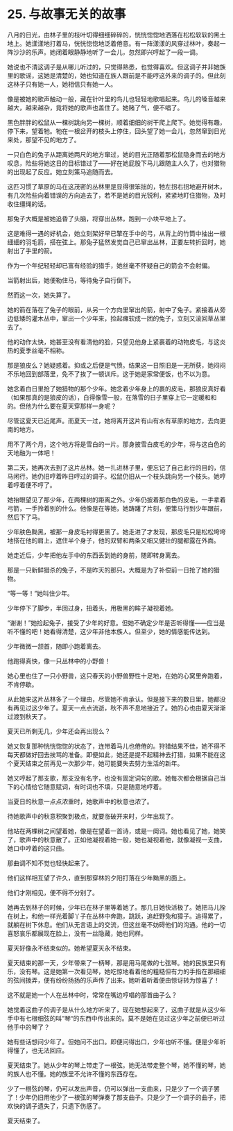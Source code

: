 # 25. 与故事无关的故事

八月的日光，由林子里的枝叶切得细细碎碎的，恍恍惚惚地洒落在松松软软的黑土地上。她漾漾地打着马，恍恍惚惚地泛着倦意。有一阵漾漾的风穿过林叶，奏起一阵沙沙的乐声。她闭着眼静静地听了一会儿，忽然即兴哼起了一段一调。

她说也不清这调子是从哪儿听过的，只觉得熟悉，也觉得喜欢。但这调子并非她族里的歌谣，这她是清楚的，她也知道在族人跟前是不能哼这外来的调子的。但此刻这林子只有她一人，她相信只有她一人。

像是被她的歌声触动一般，藏在针叶里的鸟儿也轻轻地歌唱起来。鸟儿的嗓音越来越大，越来越杂，竟将她的歌声也盖住了。她赌了气，便不唱了。

黑色胖胖的松鼠从一棵树跳向另一棵树，顺着细细的树干爬上爬下。她觉得有趣，停下来，望着牠。牠在一根岔开的枝头上停住，回头望了她一会儿，忽然窜到日光来处，那望不见的地方了。

一只白色的兔子从距离她两尺的地方窜过，她的目光正随着那松鼠隐身而去的地方叹息，险些将她这日的目标错过了——好在她屁股下马儿跟随主人久了，也对猎物的出现起了反应。她立刻策马追随而去。

这匹习惯了草原的马在这茂密的丛林里是显得很笨拙的，牠左拐右拐地避开树木，有几次险些向着错误的方向追去了，若不是她的目光锐利，紧紧地盯住猎物，及时收住缰绳的话。

那兔子大概是被她追昏了头脑，将穿出丛林，跑到一小块平地上了。

这是难得一遇的好机会，她立刻架好早已擎在手中的弓，从背上的竹筒中抽出一根细细的羽毛箭，搭在弦上。那兔子猛然发觉自己已窜出丛林，正要左转折回时，她射出了手里的箭。

作为一个年纪轻轻却已富有经验的猎手，她丝毫不怀疑自己的箭会不会射偏。

当箭射出后，她便勒住马，等待兔子自行倒下。

然而这一次，她失算了。

她的箭在落在了兔子的眼前，从另一个方向里窜出的箭，射中了兔子。紧接着从旁边低矮的灌木丛中，窜出一个少年来，捡起瘫软成一团的兔子，立刻又滚回草丛里去了。

他的动作太快，她甚至没有看清他的脸，只望见他身上紧裹着的动物皮毛，与这炎热的夏季丝毫不相称。

那是狼皮么？她疑惑着。抑或之后便是气愤。结果这一日照旧是一无所获，她闷闷不乐地回到部落里，免不了挨了一顿训斥。这于她是家常便饭，也不以为意。

她念着白日里抢了她猎物的那个少年。她念着少年身上的裹的皮毛，那狼皮真好看（如果那真的是狼皮的话），白得像雪一般，在落雪的日子里穿上它一定暖和和的。但他为什么要在夏天穿那样一身呢？

尽管这夏天已近尾声。而夏天一过，她将离开这片有山有水有草原的地方，去向更南的地方。

用不了两个月，这个地方将是雪白的一片。那身披雪白皮毛的少年，将与这白色的天地融为一体吧！

第二天，她再次去到了这片丛林。她一扎进林子里，便忘记了自己此行的目的，信马闲行。她仍旧哼着昨日哼过的调子。松鼠仍旧从一个枝头跳向另一个枝头。她哼着哼着便不哼了。

她抬眼望见了那少年，在两棵树的距离之外。少年仍披着那白色的皮毛，一手拿着弓箭，一手拎着别的什么。他像是在等她，她踌躇了片刻，便策马行到少年跟前，然后下了马。

少年肤色黝黑，被那一身皮毛衬得更黑了。她走进了才发现，那皮毛只是松松垮垮地搭在他的肩上，遮住半个身子，他的双臂和两条又细又健壮的腿都露在外面。

她走近后，少年把他左手中的东西丢到她的身前，随即转身离去。

那是一只新鲜猎杀的兔子，不是昨天的那只。大概是为了补偿前一日抢了她的猎物。

“等一等！”她叫住少年。

少年停下了脚步，半回过身，扭着头，用极黑的眸子凝视着她。

“谢谢！”她捡起兔子，接受了少年的好意。但她不确定少年是否听得懂——应当是听不懂的吧！她看得清楚，这少年非他本族人。但至少，她的情感能传达到。

少年微微一颔首，随即小跑着离去。

他跑得真快，像一只丛林中的小野兽！

她心里也住了一只小野兽，这只春天的小野兽野性十足地，在她的心窝里奔跑着，不肯停歇。

从此她来这片丛林多了一个理由，尽管她不肯承认。但是接下来的数日里，她都没有再见过这少年了。夏天一点点流逝，秋不声不息地接近了。她的心也由夏天渐渐过渡到秋天了。

夏天已所剩无几，少年还会再出现么？

她又恢复那种恍恍惚惚的状态了，连带着马儿也倦倦的。狩猎结果不佳，她不得不每天都做好回去挨骂的准备。即便如此，她还是提不起精神去打猎，如果不能在这个夏天结束之前再见一次那少年，她可能要失去努力生活的新年。

她又哼起了那支歌，那支没有名字，也没有固定词句的歌。她每次都会根据自己当下的心情给它随意赋词，有时词也不填，只是随意地哼着。

当夏日的秋意一点点浓重时，她歌声中的秋意也浓了。

待她歌声中的秋意积聚到极点，就要涨破开来时，少年出现了。

他站在两棵树之间望着她，像是在望着一首诗，或是一阕词。她也看见了她，她笑了，歌声中的秋意散了。正如他凝视着她一般，她也凝视着他，就像凝视一支曲，她口中哼着的这只曲。

那曲调不知不觉也轻快起来了。

他们这样相互望了许久，直到那穿林的夕阳打落在少年黝黑的面上。

他们才刚相见，便不得不分别了。

她再去到林子的时候，少年已在林子里等着她了。那几日她快活极了。她把马儿拴在树上，和他一样光着脚丫子在丛林中奔跑，跳跃，追赶野兔和獐子。追得累了，就躺在树下休息。他们从无言语上的交流，但这丝毫不妨碍他们的沟通。他的一切喜怒哀乐都展现在脸上，没有一丝隐藏，她也同样。

夏天好像永不结束似的。她希望夏天永不结束。

夏天结束的那一天，少年带来了一柄琴，那是用马尾做的七弦琴。她的民族里只有乐，没有琴。这是她第一次看见琴，她吃惊地看着他的粗糙但有力的手指在那细细的弦间拨弄，便有纷纷扬扬的乐声传了出来。她听着听着便由惊讶转为惊喜了！

这不就是她一个人在丛林中时，常常在嘴边哼唱的那首曲子么？

她觉着这曲子的调子是从什么地方听来了，现在她想起来了，这曲子就是从这少年手中有七根细弦的叫”琴“的东西中传出来的。莫不是她在见过这少年之前便已听过他手中的琴了？

她有些话想问少年了。但她问不出口。即便问得出口，少年也听不懂。便是少年听得懂了，也无法回应。

夏天结束了。她从少年的琴上带走了一根弦。她无法带走整个琴，她不懂的琴，她的族人也不懂。她的族里不允许不懂的东西存在。

少了一根弦的琴，仍可以发出声音，仍可以弹出一支曲来，只是少了一个调子罢了！少年仍旧用他少了一根弦的琴弹奏了那支曲子。只是少了一个调子的曲子，把欢快的调子遗失了，只遗下伤感了。

夏天结束了。